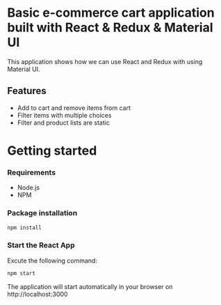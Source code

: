 # Basic e-commerce cart application built with React & Redux & Material UI

This application shows how we can use React and Redux with using Material UI.

## Features

- Add to cart and remove items from cart
- Filter items with multiple choices
- Filter and product lists are static

# Getting started

### Requirements

- Node.js
- NPM

### Package installation

```bash
npm install
```

### Start the React App

Excute the following command:

```bash
npm start
```

The application will start automatically in your browser on http://localhost:3000
